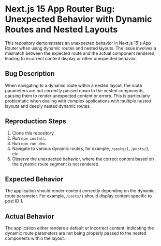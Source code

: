# Next.js 15 App Router Bug: Unexpected Behavior with Dynamic Routes and Nested Layouts

This repository demonstrates an unexpected behavior in Next.js 15's App Router when using dynamic routes and nested layouts.  The issue involves a mismatch between the expected route and the actual component rendered, leading to incorrect content display or other unexpected behavior.

## Bug Description

When navigating to a dynamic route within a nested layout, the route parameters are not correctly passed down to the nested components, causing them to render unexpected content or errors. This is particularly problematic when dealing with complex applications with multiple nested layouts and deeply nested dynamic routes.

## Reproduction Steps

1. Clone this repository.
2. Run `npm install`.
3. Run `npm run dev`.
4. Navigate to various dynamic routes, for example, `/posts/1`, `/posts/2`, etc.
5. Observe the unexpected behavior, where the correct content based on the dynamic route segment is not rendered.

## Expected Behavior

The application should render content correctly depending on the dynamic route parameter. For example, `/posts/1` should display content specific to post ID 1.

## Actual Behavior

The application either renders a default or incorrect content, indicating the dynamic route parameters are not being properly passed to the nested components within the layout.